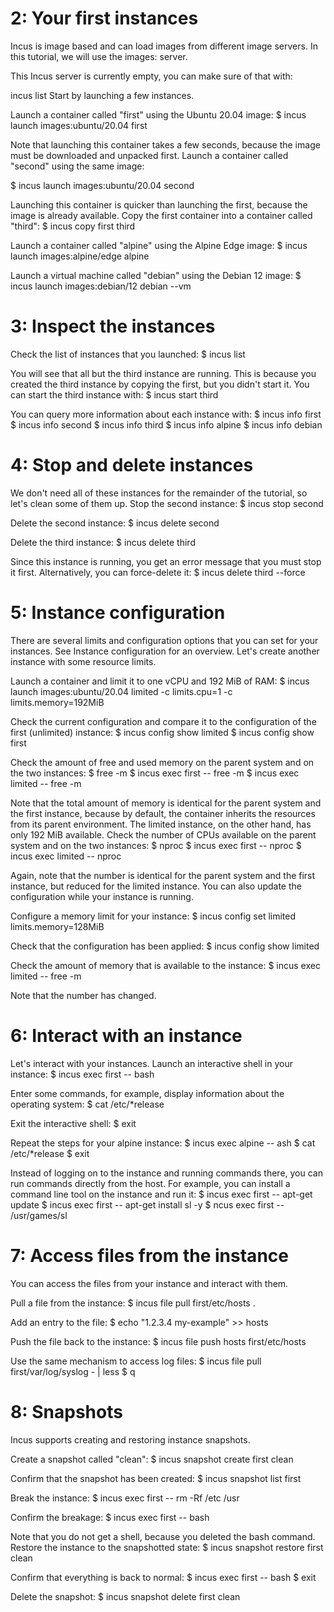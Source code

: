 # 2: Your first instances
Incus is image based and can load images from different image servers. In this tutorial, we will use the images: server.

This Incus server is currently empty, you can make sure of that with:

incus list
Start by launching a few instances.

Launch a container called "first" using the Ubuntu 20.04 image:
$ incus launch images:ubuntu/20.04 first

Note that launching this container takes a few seconds, because the image must be downloaded and unpacked first.
Launch a container called "second" using the same image:

$ incus launch images:ubuntu/20.04 second

Launching this container is quicker than launching the first, because the image is already available.
Copy the first container into a container called "third":
$ incus copy first third

Launch a container called "alpine" using the Alpine Edge image:
$ incus launch images:alpine/edge alpine

Launch a virtual machine called "debian" using the Debian 12 image:
$ incus launch images:debian/12 debian --vm



# 3: Inspect the instances
Check the list of instances that you launched:
$ incus list

You will see that all but the third instance are running. This is because you created the third instance by copying the first, but you didn't start it.
You can start the third instance with:
$ incus start third

You can query more information about each instance with:
$ incus info first
$ incus info second
$ incus info third
$ incus info alpine
$ incus info debian


# 4: Stop and delete instances
We don't need all of these instances for the remainder of the tutorial, so let's clean some of them up.
Stop the second instance:
$ incus stop second

Delete the second instance:
$ incus delete second

Delete the third instance:
$ incus delete third

Since this instance is running, you get an error message that you must stop it first. Alternatively, you can force-delete it:
$ incus delete third --force



# 5: Instance configuration
There are several limits and configuration options that you can set for your instances. See Instance configuration for an overview.
Let's create another instance with some resource limits.

Launch a container and limit it to one vCPU and 192 MiB of RAM:
$ incus launch images:ubuntu/20.04 limited -c limits.cpu=1 -c limits.memory=192MiB

Check the current configuration and compare it to the configuration of the first (unlimited) instance:
$ incus config show limited
$ incus config show first

Check the amount of free and used memory on the parent system and on the two instances:
$ free -m
$ incus exec first -- free -m
$ incus exec limited -- free -m

Note that the total amount of memory is identical for the parent system and the first instance, because by default, the container inherits the resources from its parent environment. The limited instance, on the other hand, has only 192 MiB available.
Check the number of CPUs available on the parent system and on the two instances:
$ nproc
$ incus exec first -- nproc
$ incus exec limited -- nproc

Again, note that the number is identical for the parent system and the first instance, but reduced for the limited instance.
You can also update the configuration while your instance is running.

Configure a memory limit for your instance:
$ incus config set limited limits.memory=128MiB

Check that the configuration has been applied:
$ incus config show limited

Check the amount of memory that is available to the instance:
$ incus exec limited -- free -m

Note that the number has changed.


# 6: Interact with an instance
Let's interact with your instances.
Launch an interactive shell in your instance:
$ incus exec first -- bash

Enter some commands, for example, display information about the operating system:
$ cat /etc/*release

Exit the interactive shell:
$ exit

Repeat the steps for your alpine instance:
$ incus exec alpine -- ash
$ cat /etc/*release
$ exit

Instead of logging on to the instance and running commands there, you can run commands directly from the host. For example, you can install a command line tool on the instance and run it:
$ incus exec first -- apt-get update
$ incus exec first -- apt-get install sl -y
$ ncus exec first -- /usr/games/sl




# 7: Access files from the instance
You can access the files from your instance and interact with them.

Pull a file from the instance:
$ incus file pull first/etc/hosts .

Add an entry to the file:
$ echo "1.2.3.4 my-example" >> hosts

Push the file back to the instance:
$ incus file push hosts first/etc/hosts

Use the same mechanism to access log files:
$ incus file pull first/var/log/syslog - | less
$ q




# 8: Snapshots
Incus supports creating and restoring instance snapshots.

Create a snapshot called "clean":
$ incus snapshot create first clean

Confirm that the snapshot has been created:
$ incus snapshot list first

Break the instance:
$ incus exec first -- rm -Rf /etc /usr

Confirm the breakage:
$ incus exec first -- bash

Note that you do not get a shell, because you deleted the bash command.
Restore the instance to the snapshotted state:
$ incus snapshot restore first clean

Confirm that everything is back to normal:
$ incus exec first -- bash
$ exit

Delete the snapshot:
$ incus snapshot delete first clean


